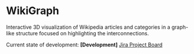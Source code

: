 # WikiGraph
Interactive 3D visualization of Wikipedia articles and categories in a graph-like structure focused on highlighting the interconnections.

Current state of development: **[Development]** [Jira Project Board](https://wikigraph.atlassian.net)
